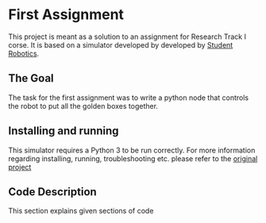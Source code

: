 First Assignment
================================

This project is meant as a solution to an assignment for Research Track I corse. It is based on a simulator developed by developed by [Student Robotics](https://studentrobotics.org).

The Goal
--------
The task for the first assignment was to write a python node that controls the robot to put all the golden boxes together.

Installing and running
----------------------

This simulator requires a Python 3  to be run correctly. For more information regarding installing, running, troubleshooting etc. please refer to the [original project](
https://github.com/CarmineD8/python_simulator/tree/assignment23_python3)

Code Description
------------
This section explains given sections of code



